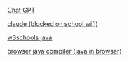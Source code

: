 
[Chat GPT](https://chat.openai.com/)

[claude (blocked on school wifi)](https://claude.ai/)

[w3schools java](https://www.w3schools.com/java/)

[browser java compiler (java in browser)](https://www.tutorialspoint.com/compile_java_online.php)
